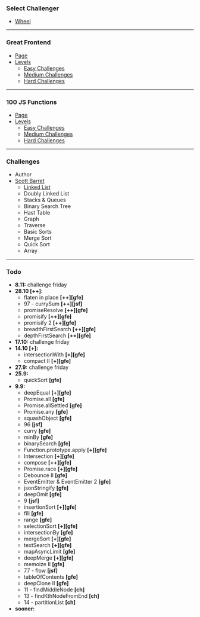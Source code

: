 ### Select Challenger

-   [Wheel](https://wheelofnames.com/k58-k4v)

---

### Great Frontend

-   [Page](https://www.greatfrontend.com/prepare)
-   [Levels](https://wheelofnames.com/j6k-rbs)
    -   [Easy Challenges](https://wheelofnames.com/5vr-crv)
    -   [Medium Challenges](https://wheelofnames.com/nwh-f7a)
    -   [Hard Challenges](https://wheelofnames.com/gfw-3jv)

---

### 100 JS Functions

-   [Page](https://www.100jsfunctions.com/exercises)
-   [Levels](https://wheelofnames.com/j6k-rbs)
    -   [Easy Challenges](https://wheelofnames.com/3ba-d6s)
    -   [Medium Challenges](https://wheelofnames.com/38u-urz)
    -   [Hard Challenges](https://wheelofnames.com/wpm-kk7)

---

### Challenges

-   Author
-   [Scott Barret](https://wheelofnames.com/gqm-58f)
    -   [Linked List](https://wheelofnames.com/hu9-drd)
    -   Doubly Linked List
    -   Stacks & Queues
    -   Binary Search Tree
    -   Hast Table
    -   Graph
    -   Traverse
    -   Basic Sorts
    -   Merge Sort
    -   Quick Sort
    -   Array

---

### Todo

-   **8.11:** challenge friday
-   **28.10 [++]:**
    -   flaten in place **[++][gfe]**
    -   97 - currySum **[++][jsf]**
    -   promiseResolve **[++][gfe]**
    -   promisify **[++][gfe]**
    -   promisify 2 **[++][gfe]**
    -   breadthFirstSearch **[++][gfe]**
    -   depthFirstSearch **[++][gfe]**
-   **17.10:** challenge friday
-   **14.10 [+]:**
    -   intersectionWith **[+][gfe]**
    -   compact II **[+][gfe]**
-   **27.9:** challenge friday
-   **25.9:**
    -   quickSort **[gfe]**
-   **9.9:**
    -   deepEqual **[+][gfe]**
    -   Promise.all **[gfe]**
    -   Promise.allSettled **[gfe]**
    -   Promise.any **[gfe]**
    -   squashObject **[gfe]**
    -   96 **[jsf]**
    -   curry **[gfe]**
    -   minBy **[gfe]**
    -   binarySearch **[gfe]**
    -   Function.prototype.apply **[+][gfe]**
    -   Intersection **[+][gfe]**
    -   compose **[++][gfe]**
    -   Promise.race **[+][gfe]**
    -   Debounce II **[gfe]**
    -   EventEmitter & EventEmitter 2 **[gfe]**
    -   jsonStringify **[gfe]**
    -   deepOmit **[gfe]**
    -   9 **[jsf]**
    -   insertionSort **[+][gfe]**
    -   fill **[gfe]**
    -   range **[gfe]**
    -   selectionSort **[+][gfe]**
    -   intersectionBy **[gfe]**
    -   mergeSort **[+][gfe]**
    -   textSearch **[+][gfe]**
    -   mapAsyncLimit **[gfe]**
    -   deepMerge **[+][gfe]**
    -   memoize II **[gfe]**
    -   77 - flow **[jsf]**
    -   tableOfContents **[gfe]**
    -   deepClone II **[gfe]**
    -   11 - findMiddleNode **[ch]**
    -   13 - findKthNodeFromEnd **[ch]**
    -   14 - partitionList **[ch]**
-   **sooner:**
